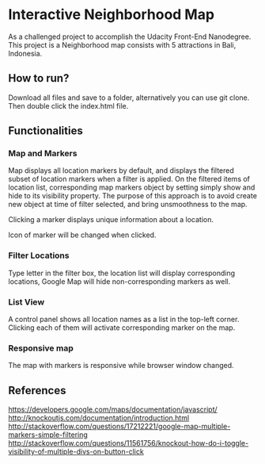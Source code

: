 # Interactive Neighborhood Map

As a challenged project to accomplish the Udacity Front-End Nanodegree. This project is a Neighborhood map consists with 5 attractions in Bali, Indonesia.

## How to run?
Download all files and save to a folder, alternatively you can use git clone. Then double click the index.html file.

## Functionalities

### Map and Markers
Map displays all location markers by default, and displays the filtered subset of location markers when a filter is applied. On the filtered items of location list, corresponding map markers object by setting simply show and hide to its visibility property. The purpose of this approach is to avoid create new object at time of filter selected, and bring unsmoothness to the map.

Clicking a marker displays unique information about a location.

Icon of marker will be changed when clicked.

### Filter Locations
Type letter in the filter box, the location list will display corresponding locations, Google Map will hide non-corresponding markers as well.

### List View
A control panel shows all location names as a list in the top-left corner. Clicking each of them will activate corresponding marker on the map.

### Responsive map
The map with markers is responsive while browser window changed.

## References
https://developers.google.com/maps/documentation/javascript/
http://knockoutjs.com/documentation/introduction.html
http://stackoverflow.com/questions/17212221/google-map-multiple-markers-simple-filtering
http://stackoverflow.com/questions/11561756/knockout-how-do-i-toggle-visibility-of-multiple-divs-on-button-click
